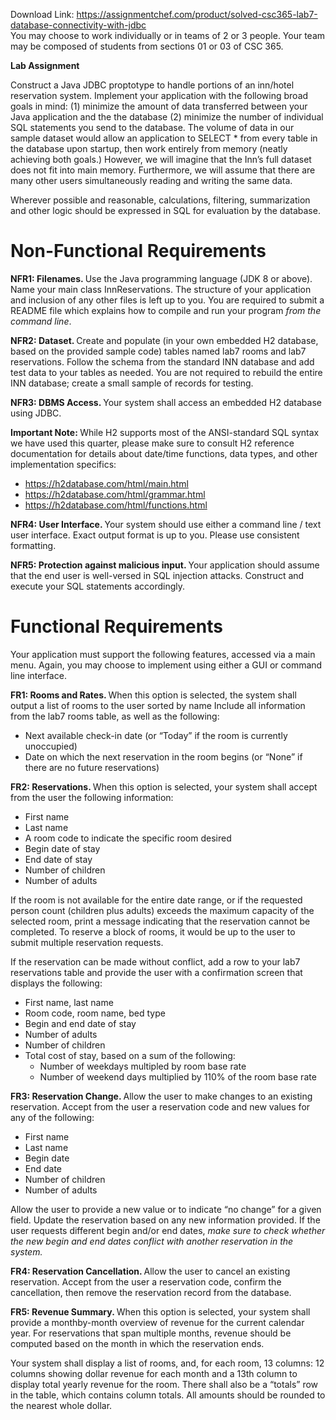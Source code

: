 Download Link: https://assignmentchef.com/product/solved-csc365-lab7-database-connectivity-with-jdbc
<br>
You may choose to work individually or in teams of 2 or 3 people. Your team may be composed of students from sections 01 or 03 of CSC 365.

<strong>Lab Assignment</strong>

Construct a Java JDBC proptotype to handle portions of an inn/hotel reservation system. Implement your application with the following broad goals in mind: (1) minimize the amount of data transferred between your Java application and the the database (2) minimize the number of individual SQL statements you send to the database. The volume of data in our sample dataset would allow an application to SELECT * from every table in the database upon startup, then work entirely from memory (neatly achieving both goals.) However, we will imagine that the Inn’s full dataset does not fit into main memory. Furthermore, we will assume that there are many other users simultaneously reading and writing the same data.

Wherever possible and reasonable, calculations, filtering, summarization and other logic should be expressed in SQL for evaluation by the database.

<h1>Non-Functional Requirements</h1>

<strong>NFR1: Filenames. </strong>Use the Java programming language (JDK 8 or above). Name your main class InnReservations. The structure of your application and inclusion of any other files is left up to you. You are required to submit a README file which explains how to compile and run your program <em>from the command line</em>.

<strong>NFR2: Dataset. </strong>Create and populate (in your own embedded H2 database, based on the provided sample code) tables named lab7 rooms and lab7 reservations. Follow the schema from the standard INN database and add test data to your tables as needed. You are not required to rebuild the entire INN database; create a small sample of records for testing.

<strong>NFR3: DBMS Access. </strong>Your system shall access an embedded H2 database using JDBC.

<strong>Important Note: </strong>While H2 supports most of the ANSI-standard SQL syntax we have used this quarter, please make sure to consult H2 reference documentation for details about date/time functions, data types, and other implementation specifics:

<ul>

 <li><a href="https://h2database.com/html/main.html">https://h2database.com/html/main.html</a></li>

 <li><a href="https://h2database.com/html/grammar.html">https://h2database.com/html/grammar.html</a></li>

 <li><a href="https://h2database.com/html/functions.html">https://h2database.com/html/functions.html</a></li>

</ul>

<strong>NFR4: User Interface. </strong>Your system should use either a command line / text user interface. Exact output format is up to you. Please use consistent formatting.

<strong>NFR5: Protection against malicious input. </strong>Your application should assume that the end user is well-versed in SQL injection attacks. Construct and execute your SQL statements accordingly.

<h1>Functional Requirements</h1>

Your application must support the following features, accessed via a main menu. Again, you may choose to implement using either a GUI or command line interface.

<strong>FR1: Rooms and Rates. </strong>When this option is selected, the system shall output a list of rooms to the user sorted by name Include all information from the lab7 rooms table, as well as the following:

<ul>

 <li>Next available check-in date (or “Today” if the room is currently unoccupied)</li>

 <li>Date on which the next reservation in the room begins (or “None” if there are no future reservations)</li>

</ul>

<strong>FR2: Reservations. </strong>When this option is selected, your system shall accept from the user the following information:

<ul>

 <li>First name</li>

 <li>Last name</li>

 <li>A room code to indicate the specific room desired</li>

 <li>Begin date of stay</li>

 <li>End date of stay</li>

 <li>Number of children</li>

 <li>Number of adults</li>

</ul>

If the room is not available for the entire date range, or if the requested person count (children plus adults) exceeds the maximum capacity of the selected room, print a message indicating that the reservation cannot be completed. To reserve a block of rooms, it would be up to the user to submit multiple reservation requests.

If the reservation can be made without conflict, add a row to your lab7 reservations table and provide the user with a confirmation screen that displays the following:

<ul>

 <li>First name, last name</li>

 <li>Room code, room name, bed type</li>

 <li>Begin and end date of stay</li>

 <li>Number of adults</li>

 <li>Number of children</li>

 <li>Total cost of stay, based on a sum of the following:

  <ul>

   <li>Number of weekdays multipled by room base rate</li>

   <li>Number of weekend days multiplied by 110% of the room base rate</li>

  </ul></li>

</ul>

<strong>FR3: Reservation Change. </strong>Allow the user to make changes to an existing reservation. Accept from the user a reservation code and new values for any of the following:

<ul>

 <li>First name</li>

 <li>Last name</li>

 <li>Begin date</li>

 <li>End date</li>

 <li>Number of children</li>

 <li>Number of adults</li>

</ul>

Allow the user to provide a new value or to indicate “no change” for a given field. Update the reservation based on any new information provided. If the user requests different begin and/or end dates, <em>make sure to check whether the new begin and end dates conflict with another reservation in the system.</em>

<strong>FR4: Reservation Cancellation. </strong>Allow the user to cancel an existing reservation. Accept from the user a reservation code, confirm the cancellation, then remove the reservation record from the database.

<strong>FR5: Revenue Summary. </strong>When this option is selected, your system shall provide a monthby-month overview of revenue for the current calendar year. For reservations that span multiple months, revenue should be computed based on the month in which the reservation ends.

Your system shall display a list of rooms, and, for each room, 13 columns: 12 columns showing dollar revenue for each month and a 13th column to display total yearly revenue for the room. There shall also be a “totals” row in the table, which contains column totals. All amounts should be rounded to the nearest whole dollar.


